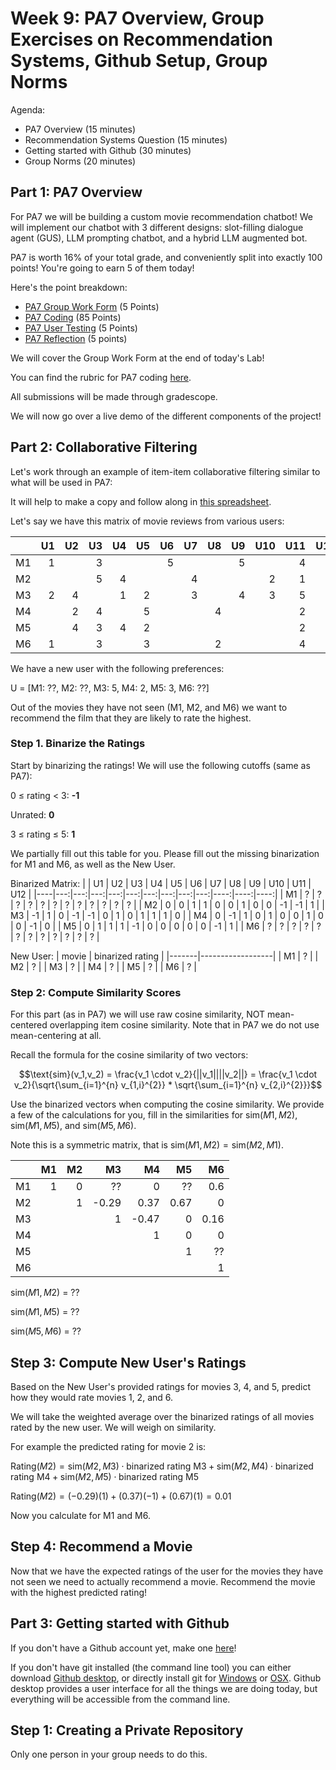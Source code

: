 # Week 9: PA7 Overview, Group Exercises on Recommendation Systems, Github Setup, Group Norms

Agenda:
 - PA7 Overview (15 minutes)
 - Recommendation Systems Question (15 minutes)
 - Getting started with Github (30 minutes)
 - Group Norms (20 minutes)

## Part 1: PA7 Overview

For PA7 we will be building a custom movie recommendation chatbot!  We will implement our chatbot with 3 different designs: slot-filling dialogue agent (GUS), LLM prompting chatbot, and a hybrid LLM augmented bot.

PA7 is worth 16\% of your total grade, and conveniently split into exactly 100 points!  You're going to earn 5 of them today!

Here's the point breakdown:
 - [PA7 Group Work Form](https://docs.google.com/document/d/12G0x5YhdnO6qaR2RHvKaTGUG6k2pYj3-PRLZSE0BsPY/edit?usp=sharing) (5 Points)
 - [PA7 Coding](https://docs.google.com/spreadsheets/d/1MXqnPk60nwNWoNQQcLK2rTWIolZsi8u8pmQx31ewh8Y/edit#gid=2094045160) (85 Points)
 - [PA7 User Testing](https://docs.google.com/document/d/1liX4MC5qfBceQB0oCPICgxnRmoH0RKfdq5jmwsp7wRw/edit#heading=h.k5axkkjlu35) (5 Points)
 - [PA7 Reflection](https://docs.google.com/document/d/1gDKuWzuI3f6Nmue60UqoESsrWIzRK62GmdKRh1_y_DM/edit#heading=h.90ic4jpslfqf) (5 points)

 We will cover the Group Work Form at the end of today's Lab!

You can find the rubric for PA7 coding [here](https://docs.google.com/spreadsheets/d/1MXqnPk60nwNWoNQQcLK2rTWIolZsi8u8pmQx31ewh8Y/edit#gid=2094045160).

All submissions will be made through gradescope.

We will now go over a live demo of the different components of the project!

## Part 2: Collaborative Filtering

Let's work through an example of item-item collaborative filtering similar to what will be used in PA7:

It will help to make a copy and follow along in [this spreadsheet](https://docs.google.com/spreadsheets/d/1RalPHyrnGHc3dGnDVzAZNZG4uNiZxrcMiO--Xo8awsw/edit#gid=0).

Let's say we have this matrix of movie reviews from various users:

|    | U1 | U2 | U3 | U4 | U5 | U6 | U7 | U8 | U9 | U10 | U11 | U12 |
|----|---:|---:|---:|---:|---:|---:|---:|---:|---:|----:|----:|----:|
| M1 |  1 |    |  3 |    |    |  5 |    |    |  5 |     |   4 |     |
| M2 |    |    |  5 |  4 |    |    |  4 |    |    |   2 |   1 |   3 |
| M3 |  2 |  4 |    |  1 |  2 |    |  3 |    |  4 |   3 |   5 |     |
| M4 |    |  2 |  4 |    |  5 |    |    |  4 |    |     |   2 |     |
| M5 |    |  4 |  3 |  4 |  2 |    |    |    |    |     |   2 |   5 |
| M6 |  1 |    |  3 |    |  3 |    |    |  2 |    |     |   4 |     |

We have a new user with the following preferences:

U = [M1: ??, M2: ??, M3: 5, M4: 2, M5: 3, M6: ??]

Out of the movies they have not seen (M1, M2, and M6) we want to recommend the film that they are likely to rate the highest.

### Step 1.  Binarize the Ratings

Start by binarizing the ratings!  We will use the following cutoffs (same as PA7):

0 $\leq$ rating $\lt$ 3: **-1**

Unrated: **0**

3 $\leq$ rating $\leq$ 5: **1**

We partially fill out this table for you.  Please fill out the missing binarization for M1 and M6, as well as the New User.

Binarized Matrix:
|    | U1 | U2 | U3 | U4 | U5 | U6 | U7 | U8 | U9 | U10 | U11 | U12 |
|----|---:|---:|---:|---:|---:|---:|---:|---:|---:|----:|----:|----:|
| M1 |  ? |  ? |  ? |  ? |  ? |  ? |  ? |  ? |  ? |   ? |   ? |   ? |
| M2 |  0 |  0 |  1 |  1 |  0 |  0 |  1 |  0 |  0 |  -1 |  -1 |   1 |
| M3 | -1 |  1 |  0 | -1 | -1 |  0 |  1 |  0 |  1 |   1 |   1 |   0 |
| M4 |  0 | -1 |  1 |  0 |  1 |  0 |  0 |  1 |  0 |   0 |  -1 |   0 |
| M5 |  0 |  1 |  1 |  1 | -1 |  0 |  0 |  0 |  0 |   0 |  -1 |   1 |
| M6 |  ? |  ? |  ? |  ? |  ? |  ? |  ? |  ? |  ? |   ? |   ? |   ? |


New User:
| movie | binarized rating |
|-------|------------------|
|    M1 |                ? |
|    M2 |                ? |
|    M3 |                ? |
|    M4 |                ? |
|    M5 |                ? |
|    M6 |                ? |


### Step 2: Compute Similarity Scores

For this part (as in PA7) we will use raw cosine similarity, NOT mean-centered overlapping item cosine similarity.  Note that in PA7 we do not use mean-centering at all.

Recall the formula for the cosine similarity of two vectors:

$$\text{sim}(v_1,v_2) = \frac{v_1 \cdot v_2}{||v_1||||v_2||} = \frac{v_1 \cdot v_2}{\sqrt{\sum_{i=1}^{n} v_{1,i}^{2}} * \sqrt{\sum_{i=1}^{n} v_{2,i}^{2}}}$$

Use the binarized vectors when computing the cosine similarity.  We provide a few of the calculations for you, fill in the similarities for $\text{sim}(M1, M2)$, $\text{sim}(M1, M5)$, and $\text{sim}(M5, M6)$.

Note this is a symmetric matrix, that is $\text{sim}(M1,M2) = \text{sim}(M2,M1)$.

|    | M1 | M2 |            M3 |           M4 |           M5 |          M6 |
|----|---:|---:|--------------:|-------------:|-------------:|------------:|
| M1 |  1 |  0 |            ?? |            0 |           ?? |         0.6 |
| M2 |    |  1 | -0.29 | 0.37 | 0.67 |           0 |
| M3 |    |    |             1 | -0.47 |            0 | 0.16 |
| M4 |    |    |               |            1 |            0 |           0 |
| M5 |    |    |               |              |            1 |          ?? |
| M6 |    |    |               |              |              |           1 |

$\text{sim}(M1, M2)$ = ??

$\text{sim}(M1, M5)$ = ??

$\text{sim}(M5, M6)$ = ??

## Step 3: Compute New User's Ratings

Based on the New User's provided ratings for movies 3, 4, and 5, predict how they would rate movies 1, 2, and 6.

We will take the weighted average over the binarized ratings of all movies rated by the new user.  We will weigh on similarity.

For example the predicted rating for movie 2 is:

$\text{Rating}(M2) = \text{sim}(M2,M3) \cdot \text{binarized rating M3} + \text{sim}(M2,M4) \cdot \text{binarized rating M4} + \text{sim}(M2,M5) \cdot \text{binarized rating M5}$

$\text{Rating}(M2) = (-0.29)(1) + (0.37)(-1) + (0.67)(1) = 0.01$

Now you calculate for M1 and M6.

## Step 4: Recommend a Movie

Now that we have the expected ratings of the user for the movies they have not seen we need to actually recommend a movie.  Recommend the movie with the highest predicted rating!

## Part 3: Getting started with Github

If you don't have a Github account yet, make one [here](https://github.com/)!

If you don't have git installed (the command line tool) you can either download [Github desktop](https://desktop.github.com), or directly install git for [Windows](https://git-scm.com/download/win) or [OSX](https://git-scm.com/book/en/v2/Getting-Started-Installing-Git).  Github desktop provides a user interface for all the things we are doing today, but everything will be accessible from the command line.

## Step 1: Creating a Private Repository

Only one person in your group needs to do this.  